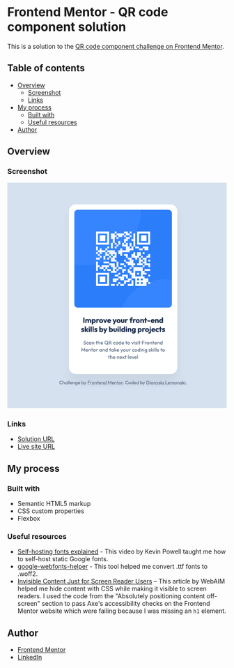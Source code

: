 # Frontend Mentor - QR code component solution

This is a solution to the [QR code component challenge on Frontend Mentor](https://www.frontendmentor.io/challenges/qr-code-component-iux_sIO_H). 

## Table of contents

- [Overview](#overview)
  - [Screenshot](#screenshot)
  - [Links](#links)
- [My process](#my-process)
  - [Built with](#built-with)
  - [Useful resources](#useful-resources)
- [Author](#author)

## Overview

### Screenshot

![](./images/screenshot.png)

### Links

- [Solution URL](https://www.frontendmentor.io/solutions/qr-code-component-RPH6m1-rIZ)
- [Live site URL](https://fem-qr-code-component-tan.vercel.app/)


## My process

### Built with

- Semantic HTML5 markup
- CSS custom properties
- Flexbox

### Useful resources

- [Self-hosting fonts explained](https://www.youtube.com/watch?v=zK-yy6C2Nck&t=65s) - This video by Kevin Powell taught me how to self-host static Google fonts.
- [google-webfonts-helper](https://gwfh.mranftl.com/fonts) - This tool helped me convert .ttf fonts to .woff2.
- [Invisible Content Just for Screen Reader Users](https://webaim.org/techniques/css/invisiblecontent/) – This article by WebAIM helped me hide content with CSS while making it visible to screen readers. I used the code from the "Absolutely positioning content off-screen" section to pass Axe's accessibility checks on the Frontend Mentor website which were failing because I was missing an `h1` element.

## Author

- [Frontend Mentor](https://www.frontendmentor.io/profile/dionysia-lemonaki)
- [LinkedIn](https://www.linkedin.com/in/dionysia-lemonaki-developer/)
